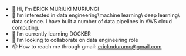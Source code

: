 - 👋 Hi, I’m ERICK MURIUKI MURIUNGI
- 👀 I’m interested in data engineering\machine learning\ deep learning\ data science. I have built a number of data pipelines in AWS cloud computing.
- 🌱 I’m currently learning DOCKER 
- 💞️ I’m looking to collaborate on data engineering role
- 📫 How to reach me through gmail: erickndurumo@gmail.com

<!---
ndurumo254/ndurumo254 is a ✨ special ✨ repository because its `README.md` (this file) appears on your GitHub profile.
You can click the Preview link to take a look at your changes.
--->
